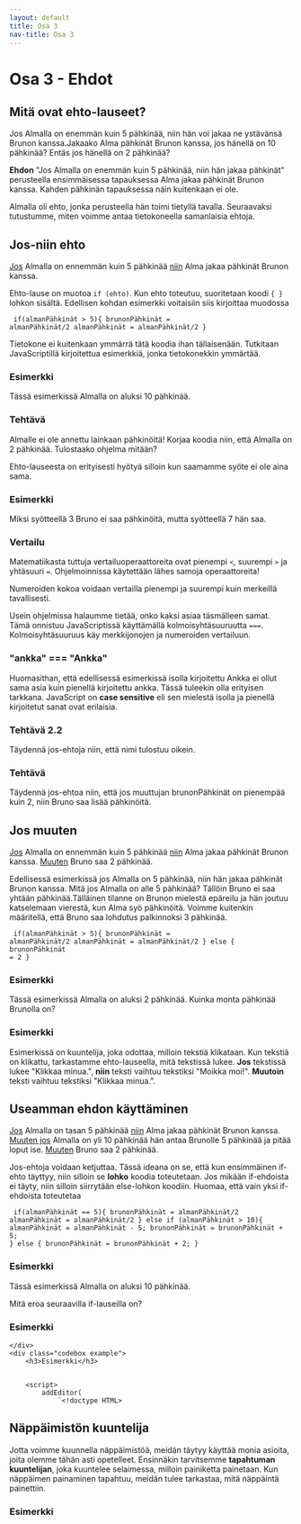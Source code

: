 ```yaml
---
layout: default
title: Osa 3
nav-title: Osa 3
---
```


# Osa 3 - Ehdot

## Mitä ovat ehto-lauseet?
Jos Almalla on enemmän kuin 5 pähkinää, niin hän voi jakaa ne ystävänsä Brunon kanssa.Jakaako Alma pähkinät Brunon kanssa, jos hänellä on 10 pähkinää? Entäs jos hänellä on 2 pähkinää?

<b>Ehdon</b> "Jos Almalla on enemmän kuin 5 pähkinää, niin hän jakaa pähkinät" perusteella ensimmäisessa tapauksessa Alma jakaa pähkinät Brunon kanssa. Kahden pähkinän tapauksessa näin kuitenkaan ei ole.

Almalla oli ehto, jonka perusteella hän toimi tietyllä tavalla. Seuraavaksi tutustumme, miten voimme antaa tietokoneella samanlaisia ehtoja.

## Jos-niin ehto

<u>Jos</u> Almalla on ennemmän kuin 5 pähkinää <u>niin</u> Alma jakaa pähkinät Brunon kanssa.

Ehto-lause on muotoa <code>if (ehto)</code>. Kun ehto toteutuu, suoritetaan koodi <code>{ }</code> lohkon sisältä. Edellisen kohdan esimerkki voitaisiin siis kirjoittaa muodossa

<code><pre>
    if(almanPähkinät > 5){
        brunonPähkinät = almanPähkinät/2
        almanPähkinät = almanPähkinät/2
    }
</pre></code>

Tietokone ei kuitenkaan ymmärrä tätä koodia ihan tällaisenään. Tutkitaan JavaScriptillä kirjoitettua esimerkkiä, jonka tietokonekkin ymmärtää.

<div class="codebox example">
<h3>Esimerkki</h3>
Tässä esimerkissä Almalla on aluksi 10 pähkinää.
<script>
addEditor(
`<!doctype HTML>
<script>
    almanPähkinät = 10
    brunonPähkinät = 0
    if (almanPähkinät > 5) {
        brunonPähkinät = almanPähkinät/2
        almanPähkinät = almanPähkinät/2
        alert("Almalla on " + almanPähkinät + " pähkinää. Brunolla on " + brunonPähkinät + " pähkinää.")
    }
    
${closeScript}`
);</script>
</div>

<div class="codebox task">
<h3>Tehtävä</h3>

Almalle ei ole annettu lainkaan pähkinöitä! Korjaa koodia niin, että Almalla on 2 pähkinää. Tulostaako ohjelma mitään?
    
<script>
addEditor(
`<!doctype HTML>
<script>
    almanPähkinät = 
    brunonPähkinät = 0
    if (almanPähkinät > 5) {
        brunonPähkinät = almanPähkinät/2
        almanPähkinät = almanPähkinät/2
        alert("Almalla on " + almanPähkinät + " pähkinää. Brunolla on " + brunonPähkinät + " pähkinää.")
    }
    
${closeScript}`
                );</script>
</div>

Ehto-lauseesta on erityisesti hyötyä silloin kun saamamme syöte ei ole aina sama.

<div class="codebox example">
<h3>Esimerkki</h3>

Miksi syötteellä 3 Bruno ei saa pähkinöitä, mutta syötteellä 7 hän saa.
    
<script>
addEditor(
`<!doctype HTML>
<script>
    pähkinät = prompt("Kuinka monta pähkinää?")
    brunonPähkinät = 0
    alert("Pähkinöitä on " + pähkinät + " kappaletta.")
    if (pähkinät > 5) {
        brunonPähkinät = pähkinät/2
        pähkinät = pähkinät/2
        alert("Bruno saa " + brunonPähkinät + " pähkinää ja pähkinöitä jää jäljelle " + pähkinät)
    }
    
${closeScript}`
                );</script>
</div>

<div class="extra">
<h3>Vertailu</h3>

Matematiikasta tuttuja vertailuoperaattoreita ovat pienempi <code>&lt;</code>, suurempi <code>&gt;</code> ja yhtäsuuri <code>&equals;</code>. Ohjelmoinnissa käytettään lähes samoja operaattoreita!
    
Numeroiden kokoa voidaan vertailla pienempi ja suurempi kuin merkeillä tavallisesti.
    
<div class="codebox example">

<script>
addEditor(
`<!doctype HTML>
    <script>
        if (6 > 3) {
            alert("Kuusi on suurempaa kuin kolme.")
        }
        if (2 < 7) {
            alert("Kaksi on pienempää kuin seitsemän.")
        }
        if (5 < 3) {
            alert("Viisi on pienempää kuin kolme.")
        }
    ${closeScript}`
                    );</script>
</div>

Usein ohjelmissa halaumme tietää, onko kaksi asiaa täsmälleen samat. Tämä onnistuu JavaScriptissä käyttämällä kolmoisyhtäsuuruutta <code>===</code>. Kolmoisyhtäsuuruus käy merkkijonojen ja numeroiden vertailuun.
    
<div class="codebox example">

<script>
addEditor(
`<!doctype HTML>
    <script>
        if ("ankka" === "ankka") {
            alert("ankka on sama asia kuin ankka.")
        }
        if ("Ankka" === "ankka") {
            alert("Ankka on sama asia kuin ankka")
        }
        if (5 === 5) {
            alert("5 = 5")
        }
        if (5 === 2) {
            alert("5 = 2")
        }
    ${closeScript}`
                    );</script>
</div>

<div class="note">
<h3>"ankka" === "Ankka"</h3>
Huomasithan, että edellisessä esimerkissä isolla kirjoitettu Ankka ei ollut sama asia kuin pienellä kirjoitettu ankka. Tässä tuleekin olla erityisen tarkkana. JavaScript on <b>case sensitive</b> eli sen mielestä isolla ja pienellä kirjoitetut sanat ovat erilaisia.
</div>

<div class="codebox task">
<h3>Tehtävä 2.2</h3>

Täydennä jos-ehtoja niin, että nimi tulostuu oikein.
    
<script>
addEditor(
`<!doctype HTML>
    <script>
        ekaNimi = "Bella"
        tokaNimi = "Anton"
        if(){
            alert("Hei Bella!")
        }
        if(){
            alert("Hei Anton!")
        }
    ${closeScript}`
                );</script>

</div>

<div class="codebox task">
<h3>Tehtävä</h3>

Täydennä jos-ehtoa niin, että jos muuttujan brunonPähkinät on pienempää kuin 2, niin Bruno saa lisää pähkinöitä.
    
<script>
addEditor(
`<!doctype HTML>
    <script>
        brunonPähkinät = Number(prompt("Kuinka monta pähkinää Brunolla on?"))
        if(){
            pähkinät = Number(prompt("Kuinka monta pähkinää Brunolle annetaan?"))
            brunonPähkinät += pähkinät
        }
        alert("Brunolla on " + brunonPähkinät + " pähkinää.")
    ${closeScript}`
                );</script>

</div>

## Jos muuten

<u>Jos</u> Almalla on ennemmän kuin 5 pähkinää <u>niin</u> Alma jakaa pähkinät Brunon kanssa. <u>Muuten</u> Bruno saa 2 pähkinää.

Edellisessä esimerkissä jos Almalla on 5 pähkinää, niin hän jakaa pähkinät Brunon kanssa. Mitä jos Almalla on alle 5 pähkinää? Tällöin Bruno ei saa yhtään pähkinää.Tälläinen tilanne on Brunon mielestä epäreilu ja hän joutuu katselemaan vierestä, kun Alma syö pähkinöitä. Voimme kuitenkin määritellä, että Bruno saa lohdutus palkinnoksi 3 pähkinää.

<code><pre>
    if(almanPähkinät > 5){
        brunonPähkinät = almanPähkinät/2
        almanPähkinät = almanPähkinät/2
    } else {
        brunonPähkinät = 2
    }
</pre></code>

<div class="codebox example">
<h3>Esimerkki</h3>

Tässä esimerkissä Almalla on aluksi 2 pähkinää. Kuinka monta pähkinää Brunolla on?
    
<script>
addEditor(
`<!doctype HTML>
    <script>
        almanPähkinät = 2
        brunonPähkinät = 0
        if (almanPähkinät > 5) {
            brunonPähkinät = almanPähkinät/2
            almanPähkinät = almanPähkinät/2
        } else {
            brunonPähkinät = 2
        }
        alert("Almalla on " + almanPähkinät + " pähkinää. Brunolla on " + brunonPähkinät + " pähkinää.")
        
    ${closeScript}`
    );</script>
</div>

<div class="codebox example">
<h3>Esimerkki</h3>

Esimerkissä on kuuntelija, joka odottaa, milloin tekstiä klikataan. Kun tekstiä on klikattu, tarkastamme ehto-lauseella, mitä tekstissä lukee. <b>Jos</b> tekstissä lukee "Klikkaa minua.", <b>niin</b> teksti vaihtuu tekstiksi "Moikka moi!". <b>Muutoin</b> teksti vaihtuu tekstiksi "Klikkaa minua.".
<script>
addEditor(
`<!doctype HTML>
<p id = teksti>
    Klikkaa minua
<script>
    teksti.onclick = () => {
        if(teksti.textContent === "Klikkaa minua."){
	        teksti.textContent = "Moikka moi!"
        } else {
	        teksti.textContent = "Klikkaa minua."
        }
    }
    
${closeScript}`, true
                );</script>
</div>

## Useamman ehdon käyttäminen

<u>Jos</u> Almalla on tasan 5 pähkinää <u>niin</u> Alma jakaa pähkinät Brunon kanssa. <u>Muuten jos</u> Almalla on yli 10 pähkinää hän antaa Brunolle 5 pähkinää ja pitää loput ise. <u>Muuten</u> Bruno saa 2 pähkinää.

Jos-ehtoja voidaan ketjuttaa. Tässä ideana on se, että kun ensimmäinen if-ehto täyttyy, niin silloin se <b>lohko</b> koodia toteutetaan. Jos mikään if-ehdoista ei täyty, niin silloin siirrytään else-lohkon koodiin. Huomaa, että vain yksi if-ehdoista toteutetaa

<code><pre>
    if(almanPähkinät == 5){
        brunonPähkinät = almanPähkinät/2
        almanPähkinät = almanPähkinät/2
    } else if (almanPähkinät > 10){
        almanPähkinät = almanPähkinät - 5;
        brunonPähkinät = brunonPähkinät + 5;
    } else {
        brunonPähkinät = brunonPähkinät + 2;
    }
</pre></code>
<div class="codebox example">
<h3>Esimerkki</h3>

Tässä esimerkissä Almalla on aluksi 10 pähkinää.    
<script>
addEditor(
`<!doctype HTML>
    <script>
        almanPähkinät = 7
        brunonPähkinät = 0

        if (almanPähkinät == 5){
            brunonPähkinät = almanPähkinät/2
            almanPähkinät = almanPähkinät/2
        } else if (almanPähkinät > 10){
            almanPähkinät = almanPähkinät - 5
            brunonPähkinät = brunonPähkinät + 5
        } else {
            brunonPähkinät = brunonPähkinät + 2
        }

        alert("Bruno saa " + brunonPähkinät + " pähkinää ja Alma saa " + almanPähkinät)
        
    ${closeScript}`
                );</script>
        
Mitä eroa seuraavilla if-lauseilla on?

<div class="codebox example">
 <h3>Esimerkki</h3>

<script>
addEditor(
`<!doctype HTML>
<p id = teksti></p>
<script>
    muuttuja = ""
    if(muuttuja === ""){
        teksti.textContent = "Heipä hei!"
        muuttuja = "Heipä hei!"
    }
    if(muuttuja === "Heipä hei!"){
        teksti.textContent = "Ankka"
    }
${closeScript}`, 
            );</script>
    </div>
    <div class="codebox example">
        <h3>Esimerkki</h3>
            

        <script>
            addEditor(
                `<!doctype HTML>
<p id = teksti>
<script>
    muuttuja = ""

    if(muuttuja === ""){
        teksti.textContent = "Heipä hei!"
        muuttuja = "Heipä hei!"
    } else if (muuttuja === "Heipä hei!") {
        teksti.textContent = "Ankka"
    }
${closeScript}`, 
            );</script>
    </div>
    
## Näppäimistön kuuntelija

Jotta voimme kuunnella näppäimistöä, meidän täytyy käyttää monia asioita, joita olemme tähän asti opetelleet. Ensinnäkin tarvitsemme <b>tapahtuman kuuntelijan</b>, joka kuuntelee selaimessa, milloin painiketta painetaan. Kun näppäimen painaminen tapahtuu, meidän tulee tarkastaa, mitä näppäintä painettiin. 

<div class="codebox example">
<h3>Esimerkki</h3>    
<script>
                addEditor(
 `<!doctype HTML>
  <p id = teksti>
<script>
    
    document.onkeydown = event => {
        if (event.key == "ArrowUp") {
            teksti.textContent = "Ylös."
        }
        if (event.key == "ArrowDown") {
            teksti.textContent = "Alas."
        }
        if (event.key == "ArrowLeft") {
            teksti.textContent = "Vasemmalle."
        }
        if (event.key == "ArrowRight") {
            teksti.textContent = "Oikealle."
        }
    }
    
${closeScript}`,
                );</script>
        </div>

